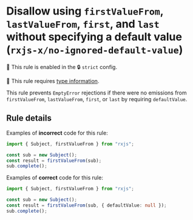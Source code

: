 # Disallow using `firstValueFrom`, `lastValueFrom`, `first`, and `last` without specifying a default value (`rxjs-x/no-ignored-default-value`)

💼 This rule is enabled in the 🔒 `strict` config.

💭 This rule requires [type information](https://typescript-eslint.io/linting/typed-linting).

<!-- end auto-generated rule header -->

This rule prevents `EmptyError` rejections if there were no emissions from `firstValueFrom`, `lastValueFrom`, `first`, or `last` by requiring `defaultValue`.

## Rule details

Examples of **incorrect** code for this rule:

```ts
import { Subject, firstValueFrom } from "rxjs";

const sub = new Subject();
const result = firstValueFrom(sub);
sub.complete();
```

Examples of **correct** code for this rule:

```ts
import { Subject, firstValueFrom } from "rxjs";

const sub = new Subject();
const result = firstValueFrom(sub, { defaultValue: null });
sub.complete();
```
